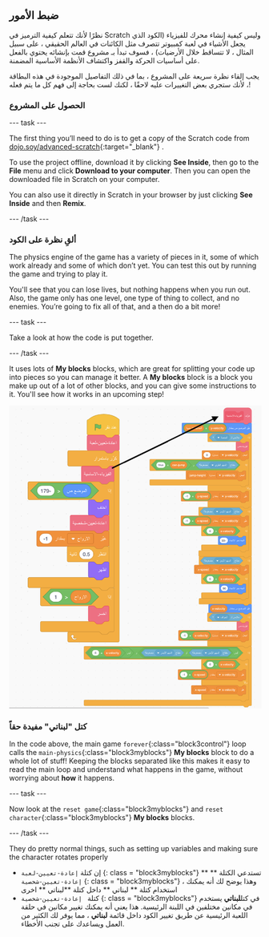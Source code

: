 ## ضبط الأمور

نظرًا لأنك تتعلم كيفية الترميز في Scratch وليس كيفية إنشاء محرك للفيزياء (الكود الذي يجعل الأشياء في لعبة كمبيوتر تتصرف مثل الكائنات في العالم الحقيقي ، على سبيل المثال ، لا تتساقط خلال الأرضيات) ، فسوف تبدأ بـ مشروع قمت بإنشائه يحتوي بالفعل على أساسيات الحركة والقفز واكتشاف الأنظمة الأساسية المضمنة.

يجب إلقاء نظرة سريعة على المشروع ، بما في ذلك التفاصيل الموجودة في هذه البطاقة ، لأنك ستجري بعض التغييرات عليه لاحقًا ، لكنك لست بحاجة إلى فهم كل ما يتم فعله!

### الحصول على المشروع

\--- task \---

The first thing you’ll need to do is to get a copy of the Scratch code from [dojo.soy/advanced-scratch](http://dojo.soy/advanced-scratch){:target="_blank"} .

To use the project offline, download it by clicking **See Inside**, then go to the **File** menu and click **Download to your computer**. Then you can open the downloaded file in Scratch on your computer.

You can also use it directly in Scratch in your browser by just clicking **See Inside** and then **Remix**.

\--- /task \---

### ألقِ نظرة على الكود

The physics engine of the game has a variety of pieces in it, some of which work already and some of which don’t yet. You can test this out by running the game and trying to play it.

You'll see that you can lose lives, but nothing happens when you run out. Also, the game only has one level, one type of thing to collect, and no enemies. You’re going to fix all of that, and a then do a bit more!

\--- task \---

Take a look at how the code is put together.

\--- /task \---

It uses lots of **My blocks** blocks, which are great for splitting your code up into pieces so you can manage it better. A **My blocks** block is a block you make up out of a lot of other blocks, and you can give some instructions to it. You'll see how it works in an upcoming step!

![](images/setup2and3.png)

### كتل "لبناتي" مفيدة حقاً

In the code above, the main game `forever`{:class="block3control"} loop calls the `main-physics`{:class="block3myblocks"} **My blocks** block to do a whole lot of stuff! Keeping the blocks separated like this makes it easy to read the main loop and understand what happens in the game, without worrying about **how** it happens.

\--- task \---

Now look at the `reset game`{:class="block3myblocks"} and `reset character`{:class="block3myblocks"} **My blocks** blocks.

\--- /task \---

They do pretty normal things, such as setting up variables and making sure the character rotates properly

- إن كتلة ` إعادة-تعيين-لعبة ` {: class = "block3myblocks"} ** تستدعي الكتلة ** ` إعادة-تعيين-شخصية ` {: class = "block3myblocks"} ، وهذا يوضح لك أنه يمكنك استخدام كتلة ** لبناتي ** داخل كتلة **لبناتي ** اخرى
- كتلة ` إعادة-تعيين-شخصية` {: class = "block3myblocks"} في كتل**لبناتي** يستخدم في مكانين مختلفين في اللبنة الرئيسية. هذا يعني أنه يمكنك تغيير مكانين في حلقة اللعبة الرئيسية عن طريق تغيير الكود داخل قائمة **لبناتي** ، مما يوفر لك الكثير من العمل ويساعدك على تجنب الأخطاء.